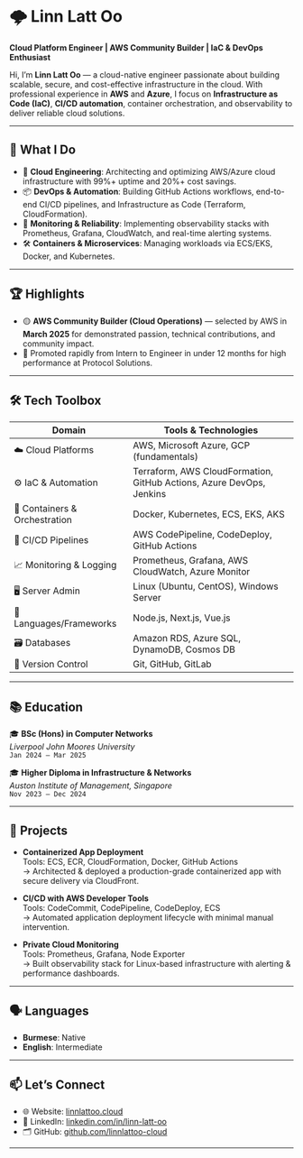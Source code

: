 # 🌩️ Linn Latt Oo

**Cloud Platform Engineer | AWS Community Builder | IaC & DevOps Enthusiast**

Hi, I’m **Linn Latt Oo** — a cloud-native engineer passionate about building scalable, secure, and cost-effective infrastructure in the cloud. With professional experience in **AWS** and **Azure**, I focus on **Infrastructure as Code (IaC)**, **CI/CD automation**, container orchestration, and observability to deliver reliable cloud solutions.

---

## 🔧 What I Do

- 🚀 **Cloud Engineering**: Architecting and optimizing AWS/Azure cloud infrastructure with 99%+ uptime and 20%+ cost savings.
- 📦 **DevOps & Automation**: Building GitHub Actions workflows, end-to-end CI/CD pipelines, and Infrastructure as Code (Terraform, CloudFormation).
- 🧩 **Monitoring & Reliability**: Implementing observability stacks with Prometheus, Grafana, CloudWatch, and real-time alerting systems.
- 🛠 **Containers & Microservices**: Managing workloads via ECS/EKS, Docker, and Kubernetes.

---

## 🏆 Highlights

- 🟡 **AWS Community Builder (Cloud Operations)** — selected by AWS in **March 2025** for demonstrated passion, technical contributions, and community impact.
- 🔁 Promoted rapidly from Intern to Engineer in under 12 months for high performance at Protocol Solutions.

---

## 🛠️ Tech Toolbox

| Domain                  | Tools & Technologies                                                                 |
|-------------------------|--------------------------------------------------------------------------------------|
| ☁️ Cloud Platforms       | AWS, Microsoft Azure, GCP (fundamentals)                                            |
| ⚙️ IaC & Automation      | Terraform, AWS CloudFormation, GitHub Actions, Azure DevOps, Jenkins                |
| 🐳 Containers & Orchestration | Docker, Kubernetes, ECS, EKS, AKS                                           |
| 🚀 CI/CD Pipelines       | AWS CodePipeline, CodeDeploy, GitHub Actions                                       |
| 📈 Monitoring & Logging  | Prometheus, Grafana, AWS CloudWatch, Azure Monitor                                 |
| 🖥️ Server Admin          | Linux (Ubuntu, CentOS), Windows Server                                             |
| 🧠 Languages/Frameworks  | Node.js, Next.js, Vue.js                                                            |
| 🗃️ Databases             | Amazon RDS, Azure SQL, DynamoDB, Cosmos DB                                         |
| 🔁 Version Control       | Git, GitHub, GitLab                                                                |

---

## 📚 Education

🎓 **BSc (Hons) in Computer Networks**  
*Liverpool John Moores University*  
`Jan 2024 – Mar 2025`

🎓 **Higher Diploma in Infrastructure & Networks**  
*Auston Institute of Management, Singapore*  
`Nov 2023 – Dec 2024`

---

## 📌 Projects

- **Containerized App Deployment**  
  Tools: ECS, ECR, CloudFormation, Docker, GitHub Actions  
  → Architected & deployed a production-grade containerized app with secure delivery via CloudFront.

- **CI/CD with AWS Developer Tools**  
  Tools: CodeCommit, CodePipeline, CodeDeploy, ECS  
  → Automated application deployment lifecycle with minimal manual intervention.

- **Private Cloud Monitoring**  
  Tools: Prometheus, Grafana, Node Exporter  
  → Built observability stack for Linux-based infrastructure with alerting & performance dashboards.

---

## 🗣 Languages

- **Burmese**: Native  
- **English**: Intermediate  

---

## 📫 Let’s Connect

- 🌐 Website: [linnlattoo.cloud](https://www.linnlattoo.cloud)  
- 💼 LinkedIn: [linkedin.com/in/linn-latt-oo](https://www.linkedin.com/in/linn-latt-oo)  
- 🗂 GitHub: [github.com/linnlattoo-cloud](https://github.com/linnlattoo-cloud)

---
